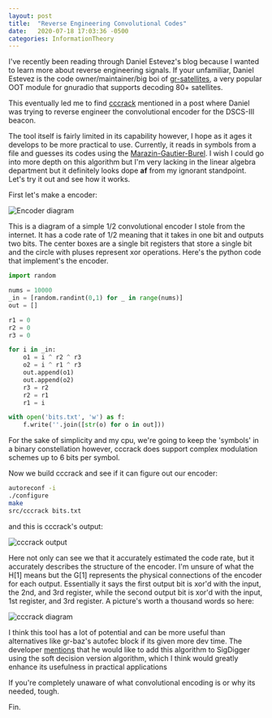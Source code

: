 ```yaml
---
layout: post
title:  "Reverse Engineering Convolutional Codes"
date:   2020-07-18 17:03:36 -0500
categories: InformationTheory
---
```


I've recently been reading through Daniel Estevez's blog because I wanted to learn more about reverse engineering signals. If your unfamiliar, Daniel Estevez is the code owner/maintainer/big boi of [gr-satellites](https://github.com/daniestevez/gr-satellites), a very popular OOT module for gnuradio that supports decoding 80+ satellites.

This eventually led me to find [cccrack](https://github.com/BatchDrake/cccrack) mentioned in a post where Daniel was trying to reverse engineer the convolutional encoder for the DSCS-III beacon. 

The tool itself is fairly limited in its capability however, I hope as it ages it develops to be more practical to use. Currently, it reads in symbols from a file and guesses its codes using the [ Marazin-Gautier-Burel](https://www.researchgate.net/publication/224093438_Dual_Code_Method_for_Blind_Identification_of_Convolutional_Encoder_for_Cognitive_Radio_Receiver_Design). I wish I could go into more depth on this algorithm but I'm very lacking in the linear algebra department but it definitely looks dope __af__ from my ignorant standpoint. Let's try it out and see how it works.


First let's make a encoder:

![Encoder diagram](/assets/img/re_convolutional_codes/encoder.png)

This is a diagram of a simple 1/2 convolutional encoder I stole from the internet. It has a code rate of 1/2 meaning that it takes in one bit and outputs two bits. The center boxes are a single bit registers that store a single bit and the circle with pluses represent xor operations. Here's the python code that implement's the encoder.

```python
import random 

nums = 10000
_in = [random.randint(0,1) for _ in range(nums)]
out = []

r1 = 0
r2 = 0
r3 = 0

for i in _in:
	o1 = i ^ r2 ^ r3
	o2 = i ^ r1 ^ r3
	out.append(o1)
	out.append(o2)
	r3 = r2
	r2 = r1
	r1 = i

with open('bits.txt', 'w') as f:
	f.write(''.join([str(o) for o in out]))

```

For the sake of simplicity and my cpu, we're going to keep the 'symbols' in a binary constellation however, cccrack does support complex modulation schemes up to 6 bits per symbol.

Now we build cccrack and see if it can figure out our encoder:

```bash
autoreconf -i
./configure
make
src/cccrack bits.txt
```

and this is cccrack's output:


![cccrack output](/assets/img/re_convolutional_codes/cccrack_output.png)

Here not only can see we that it accurately estimated the code rate, but it accurately describes the structure of the encoder.
I'm unsure of what the H[1] means but the G[1] represents the physical connections of the encoder for each output. Essentially it says the first output bit is xor'd with the input, the 2nd, and 3rd register, while the second output bit is xor'd with the input, 1st register, and 3rd register. A picture's worth a thousand words so here:

![cccrack diagram](/assets/img/re_convolutional_codes/cccrack_diagram.png)


I think this tool has a lot of potential and can be more useful than alternatives like gr-baz's autofec block if its given more dev time. The developer [mentions](https://batchdrake.github.io/sc2019/) that he would like to add this algorithm to SigDigger using the soft decision version algorithm, which I think would greatly enhance its usefulness in practical applications

If you're completely unaware of what convolutional encoding is or why its needed, tough.

Fin.
